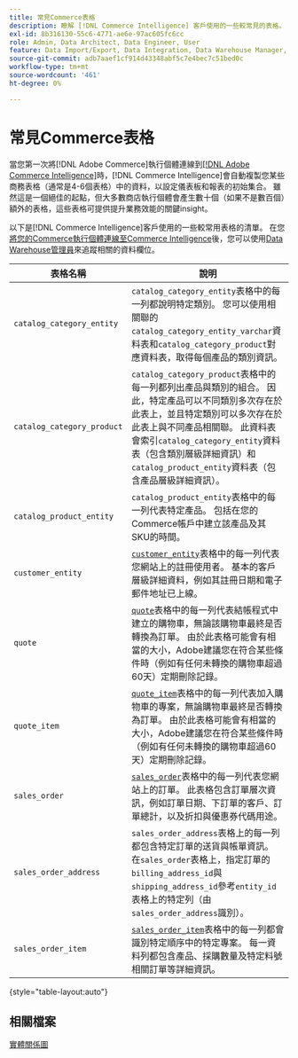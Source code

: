 ```yaml
---
title: 常見Commerce表格
description: 瞭解 [!DNL Commerce Intelligence] 客戶使用的一些較常見的表格。
exl-id: 8b316130-55c6-4771-ae6e-97ac605fc6cc
role: Admin, Data Architect, Data Engineer, User
feature: Data Import/Export, Data Integration, Data Warehouse Manager, Commerce Tables
source-git-commit: adb7aaef1cf914d43348abf5c7e4bec7c51bed0c
workflow-type: tm+mt
source-wordcount: '461'
ht-degree: 0%

---
```


# 常見Commerce表格

當您第一次將[!DNL Adobe Commerce]執行個體連線到[[!DNL Adobe Commerce Intelligence]](../importing-data/integrations/magento.md)時，[!DNL Commerce Intelligence]會自動複製您某些商務表格（通常是4-6個表格）中的資料，以設定儀表板和報表的初始集合。 雖然這是一個絕佳的起點，但大多數商店執行個體會產生數十個（如果不是數百個）額外的表格，這些表格可提供提升業務效能的關鍵insight。

以下是[!DNL Commerce Intelligence]客戶使用的一些較常用表格的清單。 在您[將您的Commerce執行個體連線至Commerce Intelligence](../../data-analyst/importing-data/integrations/magento.md)後，您可以使用[Data Warehouse管理員](../../data-analyst/data-warehouse-mgr/tour-dwm.md)來追蹤相關的資料欄位。

| 表格名稱 | 說明 |
|---|---|
| `catalog_category_entity` | `catalog_category_entity`表格中的每一列都說明特定類別。 您可以使用相關聯的`catalog_category_entity_varchar`資料表和`catalog_category_product`對應資料表，取得每個產品的類別資訊。 |
| `catalog_category_product` | `catalog_category_product`表格中的每一列都列出產品與類別的組合。 因此，特定產品可以不同類別多次存在於此表上，並且特定類別可以多次存在於此表上與不同產品相關聯。 此資料表會索引`catalog_category_entity`資料表（包含類別層級詳細資訊）和`catalog_product_entity`資料表（包含產品層級詳細資訊）。 |
| `catalog_product_entity` | `catalog_product_entity`表格中的每一列代表特定產品。 包括在您的Commerce帳戶中建立該產品及其SKU的時間。 |
| `customer_entity` | [`customer_entity`](../data-warehouse-mgr/cust-ent-table.md)表格中的每一列代表您網站上的註冊使用者。 基本的客戶層級詳細資料，例如其註冊日期和電子郵件地址已上線。 |
| `quote` | [`quote`](../data-warehouse-mgr/sales-flat-quote-table.md)表格中的每一列代表結帳程式中建立的購物車，無論該購物車最終是否轉換為訂單。 由於此表格可能會有相當的大小，Adobe建議您在符合某些條件時（例如有任何未轉換的購物車超過60天）定期刪除記錄。 |
| `quote_item` | [`quote_item`](../data-warehouse-mgr/sales-flat-quote-item-table.md)表格中的每一列代表加入購物車的專案，無論購物車最終是否轉換為訂單。 由於此表格可能會有相當的大小，Adobe建議您在符合某些條件時（例如有任何未轉換的購物車超過60天）定期刪除記錄。 |
| `sales_order` | [`sales_order`](../data-warehouse-mgr/sales-flat-order-table.md)表格中的每一列代表您網站上的訂單。 此表格包含訂單層次資訊，例如訂單日期、下訂單的客戶、訂單總計，以及折扣與優惠券代碼用途。 |
| `sales_order_address` | `sales_order_address`表格上的每一列都包含特定訂單的送貨與帳單資訊。 在`sales_order`表格上，指定訂單的`billing_address_id`與`shipping_address_id`參考`entity_id`表格上的特定列（由`sales_order_address`識別）。 |
| `sales_order_item` | [`sales_order_item`](../data-warehouse-mgr/sales-flat-quote-item-table.md)表格中的每一列都會識別特定順序中的特定專案。 每一資料列都包含產品、採購數量及特定料號相關訂單等詳細資訊。 |

{style="table-layout:auto"}

## 相關檔案

[實體關係圖](../data-warehouse-mgr/entity-rel-diag.md)
